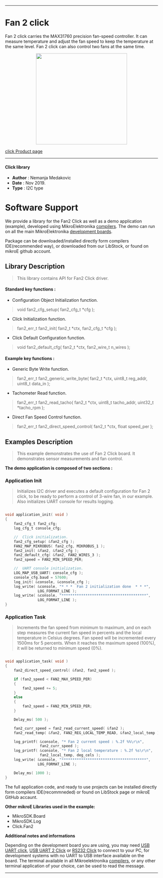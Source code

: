  

---
# Fan 2 click

Fan 2 click carries the MAX31760 precision fan-speed controller.
It can measure temperature and adjust the fan speed to keep the temperature at the same level.
Fan 2 click can also control two fans at the same time.

<p align="center">
  <img src="https://download.mikroe.com/images/click_for_ide/fan2_click.png" height=300px>
</p>

[click Product page](<https://www.mikroe.com/fan-2-click>)

---


#### Click library

- **Author**        : Nemanja Medakovic
- **Date**          : Nov 2019.
- **Type**          : I2C type


# Software Support

We provide a library for the Fan2 Click 
as well as a demo application (example), developed using MikroElektronika 
[compilers](https://shop.mikroe.com/compilers).
The demo can run on all the main MikroElektronika [development boards](https://shop.mikroe.com/development-boards).

Package can be downloaded/installed directly form compilers IDE(recommended way), or downloaded from our LibStock, or found on mikroE github account.

## Library Description

> This library contains API for Fan2 Click driver.

#### Standard key functions :

- Configuration Object Initialization function.
> void fan2_cfg_setup( fan2_cfg_t *cfg );
 
- Click Initialization function.
> fan2_err_t fan2_init( fan2_t *ctx, fan2_cfg_t *cfg );

- Click Default Configuration function.
> void fan2_default_cfg( fan2_t *ctx, fan2_wire_t n_wires );

#### Example key functions :

- Generic Byte Write function.
> fan2_err_t fan2_generic_write_byte( fan2_t *ctx, uint8_t reg_addr, uint8_t data_in );
 
- Tachometer Read function.
> fan2_err_t fan2_read_tacho( fan2_t *ctx, uint8_t tacho_addr, uint32_t *tacho_rpm );

- Direct Fan Speed Control function.
> fan2_err_t fan2_direct_speed_control( fan2_t *ctx, float speed_per );

## Examples Description

>
> This example demonstrates the use of Fan 2 Click board.
> It demonstrates sensor measurements and fan control.
>

**The demo application is composed of two sections :**

### Application Init

>
> Initializes I2C driver and executes a default configuration for Fan 2 click,
> to be ready to perform a control of 3-wire fan, in our example.
> Also initializes UART console for results logging.
>

```c

void application_init( void )
{
    fan2_cfg_t fan2_cfg;
    log_cfg_t console_cfg;

    //  Click initialization.
    fan2_cfg_setup( &fan2_cfg );
    FAN2_MAP_MIKROBUS( fan2_cfg, MIKROBUS_1 );
    fan2_init( &fan2, &fan2_cfg );
    fan2_default_cfg( &fan2, FAN2_WIRES_3 );
    fan2_speed = FAN2_MIN_SPEED_PER;

    //  UART console initialization.
    LOG_MAP_USB_UART( console_cfg );
    console_cfg.baud = 57600;
    log_init( &console, &console_cfg );
    log_write( &console, "* * *  Fan 2 initialization done  * * *",
               LOG_FORMAT_LINE );
    log_write( &console, "***************************************",
               LOG_FORMAT_LINE );
}

```

### Application Task

>
> Increments the fan speed from minimum to maximum, and on each step measures
> the current fan speed in percents and the local temperature in Celsius
> degrees. Fan speed will be incremented every 1500ms for 5 percents.
> When it reaches the maximum speed (100%), it will be returned to minimum speed (0%).
>

```c

void application_task( void )
{
    fan2_direct_speed_control( &fan2, fan2_speed );

    if (fan2_speed < FAN2_MAX_SPEED_PER)
    {
        fan2_speed += 5;
    }
    else
    {
        fan2_speed = FAN2_MIN_SPEED_PER;
    }

    Delay_ms( 500 );

    fan2_curr_speed = fan2_read_current_speed( &fan2 );
    fan2_read_temp( &fan2, FAN2_REG_LOCAL_TEMP_READ, &fan2_local_temp );

    log_printf( &console, "* Fan 2 current speed : %.2f %%\r\n",
                fan2_curr_speed );
    log_printf( &console, "* Fan 2 local temperature : %.2f %s\r\n",
                fan2_local_temp, deg_cels );
    log_write( &console, "***************************************",
               LOG_FORMAT_LINE );

    Delay_ms( 1000 );
}

```

The full application code, and ready to use projects can be  installed directly form compilers IDE(recommneded) or found on LibStock page or mikroE GitHub accaunt.

**Other mikroE Libraries used in the example:**

- MikroSDK.Board
- MikroSDK.Log
- Click.Fan2

**Additional notes and informations**

Depending on the development board you are using, you may need 
[USB UART click](https://shop.mikroe.com/usb-uart-click), 
[USB UART 2 Click](https://shop.mikroe.com/usb-uart-2-click) or 
[RS232 Click](https://shop.mikroe.com/rs232-click) to connect to your PC, for 
development systems with no UART to USB interface available on the board. The 
terminal available in all Mikroelektronika 
[compilers](https://shop.mikroe.com/compilers), or any other terminal application 
of your choice, can be used to read the message.



---
